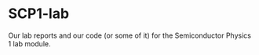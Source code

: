 # SCP1-lab
Our lab reports and our code (or some of it) for the Semiconductor Physics 1 lab module.
